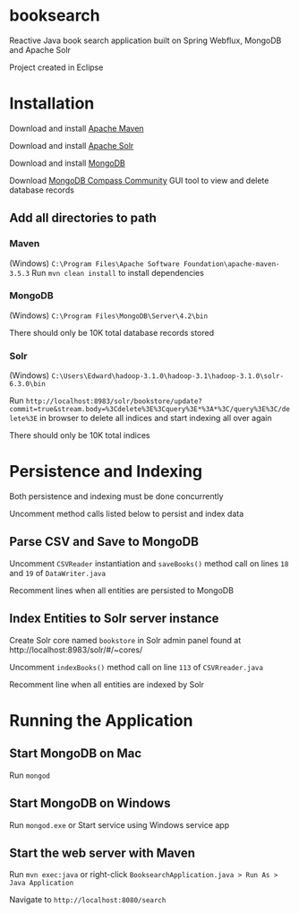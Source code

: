 # booksearch
Reactive Java book search application built on Spring Webflux, MongoDB and Apache Solr

Project created in Eclipse

# Installation
Download and install [Apache Maven](https://maven.apache.org/download.cgi)

Download and install [Apache Solr](https://lucene.apache.org/solr/downloads.html)

Download and install [MongoDB](https://www.mongodb.com/download-center/community)

Download [MongoDB Compass Community](https://www.mongodb.com/download-center/compass) GUI tool to view and delete database records 

## Add all directories to path

### Maven
(Windows) `C:\Program Files\Apache Software Foundation\apache-maven-3.5.3`
Run `mvn clean install` to install dependencies

### MongoDB
(Windows) `C:\Program Files\MongoDB\Server\4.2\bin`

There should only be 10K total database records stored

### Solr
(Windows) `C:\Users\Edward\hadoop-3.1.0\hadoop-3.1\hadoop-3.1.0\solr-6.3.0\bin`

Run `http://localhost:8983/solr/bookstore/update?commit=true&stream.body=%3Cdelete%3E%3Cquery%3E*%3A*%3C/query%3E%3C/delete%3E` in browser to delete all indices and start indexing all over again

There should only be 10K total indices

# Persistence and Indexing

Both persistence and indexing must be done concurrently

Uncomment method calls listed below to persist and index data

## Parse CSV and Save to MongoDB
Uncomment `CSVReader` instantiation and `saveBooks()` method call on lines `18` and `19` of `DataWriter.java`

Recomment lines when all entities are persisted to MongoDB

## Index Entities to Solr server instance

Create Solr core named `bookstore` in Solr admin panel found at http://localhost:8983/solr/#/~cores/

Uncomment `indexBooks()` method call on line `113` of `CSVRreader.java`

Recomment line when all entities are indexed by Solr

# Running the Application

## Start MongoDB on Mac
Run `mongod`

## Start MongoDB on Windows
Run `mongod.exe` or Start service using Windows service app

## Start the web server with Maven
Run `mvn exec:java` or right-click  `BooksearchApplication.java > Run As > Java Application`

Navigate to `http://localhost:8080/search`
